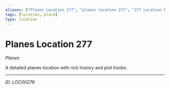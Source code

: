 ```yaml
---
aliases: ["Planes Location 277", "planes location 277", "277 Location Planes"]
tags: [location, place]
type: location
---
```


# Planes Location 277

*Planes*

A detailed planes location with rich history and plot hooks.

---
*ID: LOC00276*